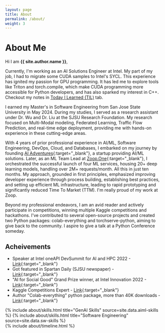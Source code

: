 ```yaml
---
layout: page
title: About
permalink: /about/
weight: 3
---
```


# **About Me**

Hi I am **{{ site.author.name }}**,

Currently, I'm working as an AI Solutions Engineer at Intel. My part of my job, I had to migrate some CUDA samples to Intel's SYCL. This experience has ignited my passion for GPU programming. It has led me to explore tools like Triton and torch.compile, which make CUDA programming more accessible for Python developers, and has also sparked my interest in C++. Checkout my notes in [Today I Learned (TIL)](https://ankursinghmle.notion.site/c9ec2730e014406187628b59a15aadb3?v=191eb3f27860427688085d92960d4cf5) tab. 

I earned my Master's in Software Engineering from San Jose State University in May 2024. During my studies, I served as a research assistant under Dr. Wu and Dr. Liu at the SJSU Research Foundation. My research focused on Multi-Modal modeling, Federated Learning, Traffic Flow Prediction, and real-time edge deployment, providing me with hands-on experience in these cutting-edge areas.

With 4 years of prior professional experience in AI/ML, Software Engineering, DevOps, Cloud, and Databases, I embarked on my journey by founding [AI Adventures](https://www.aiadventures.in/){:target="_blank"}, a startup providing AI/ML solutions. Later, as an ML Team Lead at [Zoop.One](https://zoop.one/){:target="_blank"}, I orchestrated the successful launch of four ML services, housing 20+ deep learning models, handling over 2M+ requests/month. All this in just ten months. My approach, grounded in first principles, emphasized improving developer experience through process building, establishing best practices, and setting up efficient ML infrastructure, leading to rapid prototyping and significantly reduced Time To Market (TTM). I'm really proud of my work at Zoop.

Beyond my professional endeavors, I am an avid reader and actively participate in competitions, winning multiple Kaggle competitions and hackathons. I've contributed to several open-source projects and created two Python packages: colab-everything and torchserve-python, aiming to give back to the community. I aspire to give a talk at a Python Conference someday.

## Acheivements

- Speaker at Intel oneAPI DevSummit for AI and HPC 2022 - [Link](https://software.seek.intel.com/oneapi-devsummit-ai-hpc-2022){:target="_blank"}
- Got featured in Spartan Daily (SJSU newspaper) - [Link](https://issuu.com/spartandaily/docs/sd101922all_rev01_1_){:target="_blank"}
- "AI for Social Good" Grand Prize winner, at Intel Innovation 2022 - [Link](https://www.linkedin.com/posts/intel-software_intelon-developer-coding-activity-6980704410574233600-dnkh/){:target="_blank"}
- Kaggle Competitions Expert - [Link](https://www.kaggle.com/ankursingh12){:target="_blank"}
- Author "Colab-everything" python package, more than 40K downloads - [Link](https://pypi.org/project/colab-everything/){:target="_blank"}


<div class="row">
{% include about/skills.html title="GenAI Skills" source=site.data.aiml-skills %}
{% include about/skills.html title="Software Engineering" source=site.data.sw-skills %}
</div>

<div class="row">
{% include about/timeline.html %}
</div>
